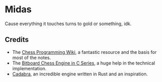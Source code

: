 # Midas
Cause everything it touches turns to gold or something, idk.

## Credits
- The [Chess Programming Wiki](https://www.chessprogramming.org/Main_Page), a fantastic resource and the basis for most of the notes.
- The [Bitboard Chess Engine in C Series](https://www.youtube.com/playlist?list=PLmN0neTso3Jxh8ZIylk74JpwfiWNI76Cs), a huge help in the technical implementation.
- [Cadabra](https://github.com/JENebel/Cadabra), an incredible engine written in Rust and an inspiration.
